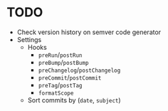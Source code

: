 # TODO

- Check version history on semver code generator
- Settings
    - Hooks
        - `preRun`/`postRun`
        - `preBump`/`postBump`
        - `preChangelog`/`postChangelog`
        - `preCommit`/`postCommit`
        - `preTag`/`postTag`
        - `formatScope`
    - Sort commits by (`date`, `subject`)